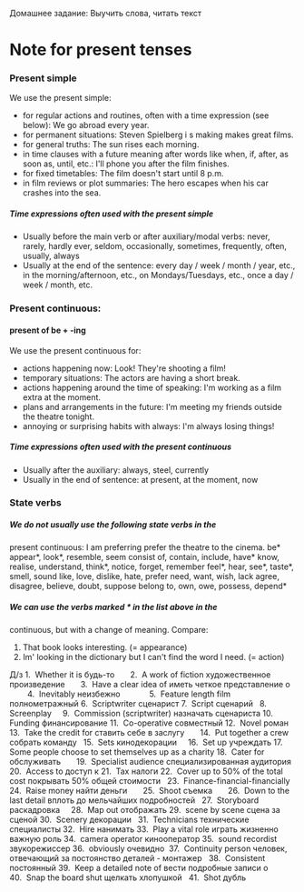 Домашнее задание: Выучить слова, читать текст
# Note for present tenses
### Present simple
We use the present simple:
- for regular actions and routines, often with a time expression (see below): We go abroad every year.
-  for permanent situations: Steven Spielberg i s making makes great films.
- for general truths: The sun rises each morning.
- in time clauses with a future meaning after words like when, if, after, as soon as, until, etc.: I'll phone you after the film finishes.
- for fixed timetables: The film doesn't start until 8 p.m.
- in film reviews or plot summaries: The hero escapes when his car crashes into the sea.
##### Time expressions often used with the present simple
- Usually before the main verb or after auxiliary/modal verbs: never, rarely, hardly ever, seldom, occasionally, sometimes, frequently, often, usually, always
- Usually at the end of the sentence: every day / week / month / year, etc., in the morning/afternoon, etc., on Mondays/Tuesdays, etc., once a day / week / month, etc.

### Present continuous: 
#### present of be + -ing
We use the present continuous for:
- actions happening now: Look! They're shooting a film!
- temporary situations: The actors are having a short break.
- actions happening around the time of speaking: I'm working as a film extra at the moment.
- plans and arrangements in the future: I'm meeting my friends outside the theatre tonight.
- annoying or surprising habits with always: I'm always losing things!
##### Time expressions often used with the present continuous
- Usually after the auxiliary: always, steel, currently
- Usually in the end of sentence: at present, at the moment, now

### State verbs
##### We do not usually use the following state verbs in the
present continuous: I am preferring prefer the theatre to the cinema.
be*
appear*, look*, resemble, seem
consist of, contain, include, have*
know, realise, understand, think*, notice, forget, remember feel*, hear, see*, taste*, smell, sound
like, love, dislike, hate, prefer
need, want, wish, lack
agree, disagree, believe, doubt, suppose
belong to, own, owe, possess, depend*
##### We can use the verbs marked \* in the list above in the
continuous, but with a change of meaning. Compare: 
1. That book looks interesting. (= appearance)
2. Im' looking in the dictionary but I can't find the word I need. (= action)

Д/з
1.  Whether it is будь-то      
2.  A work of fiction художественное произведение      
3.  Have a clear idea of иметь четкое представление о          
4.  Inevitably неизбежно            
5.  Feature length film полнометражный
6.  Scriptwriter сценарист
7.  Script сценарий  
8.  Screenplay    
9.  Commission (scriptwriter) назначать сценариста
10.  Funding финансирование
11.  Co-operative совместный
12.  Novel роман
13.  Take the credit for ставить себе в заслугу      
14.  Put together a crew собрать команду  
15.  Sets кинодекорации    
16.  Set up учреждать
17.  Some people choose to set themselves up as a charity
18.  Cater for обслуживать      
19.  Specialist audience специализированная аудитория
20.  Access to доступ к
21.  Tax налоги
22.  Cover up to 50% of the total cost покрывать 50% общей стоимости  
23.  Finance-financial-financially
24.  Raise money найти деньги      
25.  Shoot съемка      
26.  Down to the last detail вплоть до мельчайших подробностей  
27.  Storyboard раскадровка    
28.  Map out отображать
29.  scene by scene сцена за сценой
30.  Scenery декорации  
31.  Technicians технические специалисты
32.  Hire нанимать
33.  Play a vital role играть жизненно важную роль
34.  camera operator кинооператор
35.  sound recordist звукорежиссер
36.  obviously очевидно 
37.  Continuity person человек, отвечающий за постоянство деталей - монтажер  
38.  Consistent постоянный
39.  Keep a detailed note of вести подробные записи о      
40.  Snap the board shut щелкать хлопушкой  
41.  Shot дубль